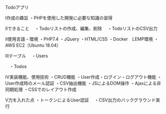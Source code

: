 Todoアプリ

Ⅰ作成の趣旨
・PHPを使用した開発に必要な知識の習得

Ⅱできること
　・Todoリストの作成、編集、削除
　・TodoリストのCSV出力

Ⅱ使用言語・環境
・PHP7.4
・JQuery
・HTML/CSS
・Docker　LEMP環境
・AWS EC2（Ubuntu 18.04）

Ⅲテーブル
　・Users

　・Todos


Ⅳ実装機能、使用技術
・CRUD機能
・User作成・ログイン・ログアウト機能
・User作成時のメール認証
・CSV抽出機能
・JSによるDOM操作
・Ajaxによる非同期処理
・CSSでのレイアウト作成

Ⅴ力を入れた点
・トークンによるUser認証
　・CSV出力のバックグラウンド実行
